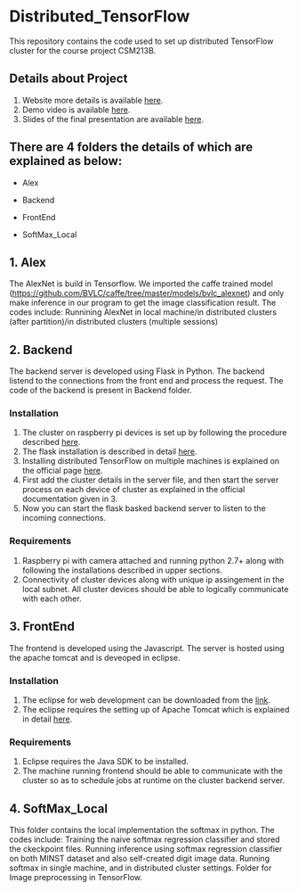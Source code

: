 # Distributed_TensorFlow
This repository contains the code used to set up distributed TensorFlow cluster for the course project CSM213B.

## Details about Project
1. Website more details is available [here](https://sites.google.com/view/csm213b/home).
2. Demo video is available [here](https://www.youtube.com/watch?v=Xyw2u2cab84).
3. Slides of the final presentation are available [here](https://drive.google.com/file/d/0B9XBlYTll5ttTDFkZVVGc3g2b0U/view?usp=sharing).

## There are 4 folders the details of which are explained as below:

* Alex

* Backend

* FrontEnd

* SoftMax_Local

## 1. Alex
The AlexNet is build in Tensorflow. 
We imported the caffe trained model (https://github.com/BVLC/caffe/tree/master/models/bvlc_alexnet) and only make inference in our program to get the image classification result.
The codes include:
Runnining AlexNet in local machine/in distributed clusters (after partition)/in distributed clusters (multiple sessions)

## 2. Backend
The backend server is developed using Flask in Python. The backend listend to the connections from the front end and process the request.
The code of the backend is present in Backend folder.
###  Installation
1. The cluster on raspberry pi devices is set up by following the procedure described [here](https://github.com/samjabrahams/tensorflow-on-raspberry-pi).
2. The flask installation is described in detail [here](http://flask.pocoo.org/docs/0.12/tutorial/).
3. Installing distributed TensorFlow on multiple machines is explained on the official page [here](https://www.tensorflow.org/deploy/distributed).
4. First add the cluster details in the server file, and then start the server process on each device of cluster as explained in the official documentation given in 3.
5. Now you can start the flask basked backend server to listen to the incoming connections.
###  Requirements
1. Raspberry pi with camera attached and running python 2.7+ along with following the installations described in upper sections.
2. Connectivity of cluster devices along with unique ip assingement in the local subnet. All cluster devices should be able to logically communicate with each other.

## 3. FrontEnd
The frontend is developed using the Javascript. The server is hosted using the apache tomcat and is deveoped in eclipse.
###  Installation
1. The eclipse for web development can be downloaded from the [link](http://www.eclipse.org/downloads/packages/eclipse-ide-javascript-web-developers/indigosr2).
2. The eclipse requires the setting up of Apache Tomcat which is explained in detail [here](http://tomcat.apache.org/).
###  Requirements
1. Eclipse requires the Java SDK to be installed.
2. The machine running frontend should be able to communicate with the cluster so as to schedule jobs at runtime on the cluster backend server.

## 4. SoftMax_Local
This folder contains the local implementation the softmax in python.
The codes include:
Training the naive softmax regression classifier and stored the ckeckpoint files.
Running inference using softmax regression classifier on both MINST dataset and also self-created digit image data.
Running softmax in single machine, and in distributed cluster settings.
Folder for Image preprocessing in TensorFlow.

